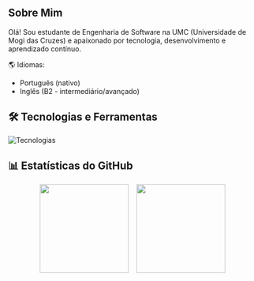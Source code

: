 ## Sobre Mim
Olá! Sou estudante de Engenharia de Software na UMC (Universidade de Mogi das Cruzes) e apaixonado por tecnologia, desenvolvimento e aprendizado contínuo.

🌎 Idiomas:
- Português (nativo)
- Inglês (B2 - intermediário/avançado)

## 🛠 Tecnologias e Ferramentas

![Tecnologias](https://skillicons.dev/icons?i=html,css,js,java,git,vscode&perline=6)

## 📊 Estatísticas do GitHub
<div align="center" style="display: flex; flex-wrap: wrap; gap: 16px; justify-content: center">
  <img height="180em" src="https://github-readme-stats.vercel.app/api/top-langs/?username=GabrielYYM&layout=compact&langs_count=8&theme=dracula" />
  <img height="180em" src="https://streak-stats.demolab.com?user=GabrielYYM&theme=dracula" />
</div>
